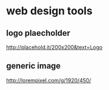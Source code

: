 # web design tools

## logo plaecholder

http://placehold.it/200x200&text=Logo

## generic image

http://lorempixel.com/g/1920/450/